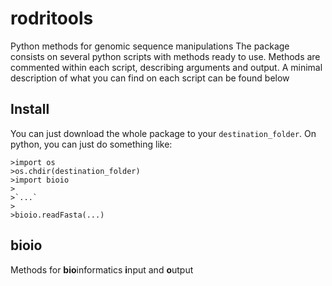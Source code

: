 # rodritools
Python methods for genomic sequence manipulations
The package consists on several python scripts with methods ready to use. Methods are commented within each script, describing arguments and output.
A minimal description of what you can find on each script can be found below

## Install
You can just download the whole package to your `destination_folder`. On python, you can just do something like:
```
>import os
>os.chdir(destination_folder)
>import bioio
>
>`...`
>
>bioio.readFasta(...)
```



## bioio
Methods for **bio**informatics **i**nput and **o**utput
